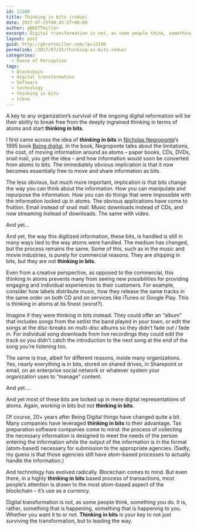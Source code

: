 ```yaml
---
id: 13100
title: Thinking in bits (redux)
date: 2017-07-25T06:45:27+00:00
author: gBRETTmiller
excerpt: Digital transformation is not, as some people think, something you do. It is, rather, something that is happening, something that is happening to you. Whether you want it to or not. Thinking in bits is your key to not just surviving the transformation, but to leading the way.
layout: post
guid: http://gbrettmiller.com/?p=13100
permalink: /2017/07/25/thinking-in-bits-redux/
categories:
  - Ounce of Perception
tags:
  - blockchain
  - digital transformation
  - Software
  - technology
  - thinking in bits
  - tibna
---
```

A key to any organization&#8217;s survival of the ongoing digital reformation will be their ability to break free from the deeply ingrained thinking in terms of atoms and start **thinking in bits**.

I first came across the idea of **_thinking in bits_** in <a href="http://web.media.mit.edu/~nicholas/" target="_blank" rel="nofollow noopener">Nicholas Negroponte</a>‘s 1995 book <a href="https://en.wikipedia.org/wiki/Being_Digital" target="_blank" rel="nofollow noopener">Being digital</a>. In the book, Negroponte talks about the limitations, the cost, of moving information around as atoms – paper books, CDs, DVDs, snail mail, you get the idea – and how information would soon be converted from atoms to bits. The immediately obvious implication is that it now becomes essentially free to move and share information as bits.

The less obvious, but much more important, implication is that bits change the way you can think about the information. How you can manipulate and repurpose the information. How you can do things that were impossible with the information locked up in atoms. The obvious applications have come to fruition. Email instead of snail mail. Music downloads instead of CDs, and now streaming instead of downloads. The same with video.

And yet…

And yet, the way this digitized information, these bits, is handled is still in many ways tied to the way atoms were handled. The medium has changed, but the process remains the same. Some of this, such as in the music and movie industries, is purely for commercial reasons. They are shipping in bits, but they are not **thinking in bits**.

Even from a creative perspective, as opposed to the commercial, this thinking in atoms prevents many from seeing new possibilities for providing engaging and individual experiences to their customers. For example, consider how labels distribute music, how they release the same tracks in the same order on both CD and on services like iTunes or Google Play. This is thinking in atoms at its finest (worst?).

Imagine if they were thinking in bits instead. They could offer an “album” that includes songs from the setlist the band played in your town, or edit the songs at the disc-breaks on multi-disc albums so they didn’t fade out / fade in. For individual song downloads from live recordings they could edit the track so you didn’t catch the introduction to the next song at the end of the song you’re listening too.

The same is true, albeit for different reasons, inside many organizations. Yes, nearly everything is in bits, stored on shared drives, in Sharepoint or email, on an enterprise social network or whatever system your organization uses to “manage” content.

And yet….

And yet most of these bits are locked up in mere digital representations of atoms. Again, working in bits but not **thinking in bits**.

Of course, 20+ years after Being Digital things have changed quite a bit. Many companies have leveraged **thinking in bits** to their advantage. Tax preparation software companies come to mind: the process of collecting the necessary information is designed to meet the needs of the person entering the information while the output of the information is in the format (atom-based) necessary for submission to the appropriate agencies. (Sadly, my guess is that those agencies still have atom-based processes to actually handle the information.)

And technology has evolved radically. Blockchain comes to mind. But even there, in a highly **thinking in bits** based process of transactions, most people&#8217;s attention is drawn to the most atom-based aspect of the blockchain &#8211; it&#8217;s use as a currency.

Digital transformation is not, as some people think, something you do. It is, rather, something that is happening, something that is happening to you. Whether you want it to or not. **Thinking in bits** is your key to not just surviving the transformation, but to leading the way.